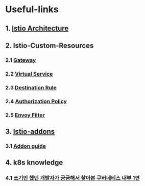 # Useful-links
## 1. [Istio Architecture](https://istio.io/latest/docs/ops/deployment/architecture/)

## 2. Istio-Custom-Resources
### 2.1 [Gateway](https://istio.io/latest/docs/reference/config/networking/gateway/)
### 2.2 [Virtual Service](https://istio.io/latest/docs/reference/config/networking/virtual-service/)
### 2.3 [Destination Rule](https://istio.io/latest/docs/reference/config/networking/destination-rule/)
### 2.4 [Authorization Policy](https://istio.io/latest/docs/reference/config/security/authorization-policy/)
### 2.5 [Envoy Filter](https://istio.io/latest/docs/reference/config/networking/envoy-filter/)

## 3. [Istio-addons](https://github.com/istio/istio/tree/master/samples/addons)
### 3.1 [Addon guide](https://bluehorn07.github.io/2024/02/02/install-istio-and-addons/#addon-%EC%84%A4%EC%B9%98-prometheus--kiali)

## 4. k8s knowledge
### 4.1 [쓰기만 했던 개발자가 궁금해서 찾아본 쿠버네티스 내부 1편](https://tech.kakaopay.com/post/jack-k8s-internals-part-1/)